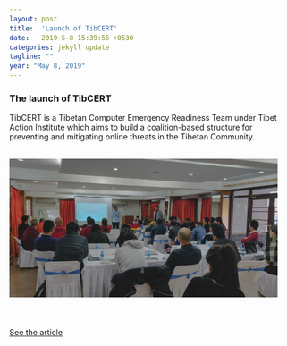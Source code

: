 ```yaml
---
layout: post
title:  'Launch of TibCERT'
date:   2019-5-8 15:39:55 +0530
categories: jekyll update
tagline: ""
year: "May 8, 2019"
---
```

<div class="timeline_right">
   <div class="margin-bottom-medium">
      <div class="timeline_text">
         <h3>The launch of TibCERT </h3>
         <p>TibCERT is a Tibetan Computer Emergency Readiness Team under Tibet Action Institute which aims to build a coalition-based structure for preventing and mitigating online threats in the Tibetan Community.</p>
      <br/></div>
   </div>
   <div class="timeline_image-wrapper">
      <img src="assets/img/timeline-10.jpg" loading="lazy" width="480">
      <br> <br>
   </div>
   <br>
  
   <br>
   <div class="margin-bottom-xlarge">
      <div class="inline-block">
         <a href="https://web.archive.org/web/20150626144441/http://www.tibetangeeks.com/geeks/history/how_the_internet_came_to_dhasa_tibetans-dan_haig-20130927.html" target="_blank" class="timeline_link w-inline-block">
            <div>See the article</div>
            <img src="https://assets.website-files.com/60dd72519d9f9f67690ae425/60de4e982f499b91260e0e91_open_in_new.svg" loading="lazy" alt="" class="link-icon"/>
         </a>
      </div>
   </div>
</div>
                  